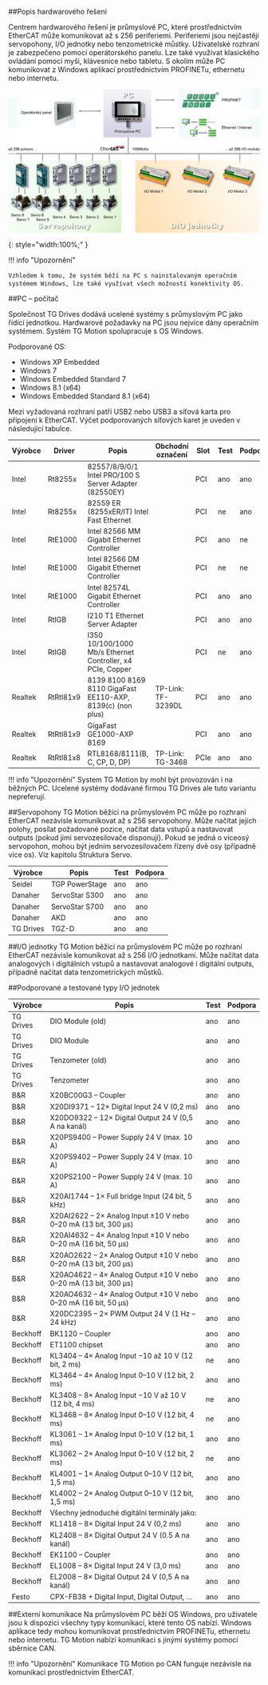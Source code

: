 ##Popis hardwarového řešení

Centrem hardwarového řešení je průmyslové PC, které prostřednictvím EtherCAT může komunikovat až s 256 periferiemi.
Periferiemi jsou nejčastěji servopohony, I/O jednotky nebo tenzometrické můstky.
Uživatelské rozhraní je zabezpečeno pomocí operátorského panelu.
Lze také využívat klasického ovládání pomocí myši, klávesnice nebo tabletu.
S okolím může PC komunikovat z Windows aplikací prostřednictvím PROFINETu, ethernetu nebo internetu.

![Hardwarové řešení TG Motion](../img/HW_TGmotion.png){: style="width:100%;" }

!!! info "Upozornění"
	
	Vzhledem k tomu, že systém běží na PC s nainstalovaným operačním systémem Windows, lze také využívat všech možností konektivity OS.
	
##PC – počítač

Společnost TG Drives dodává ucelené systémy s průmyslovým PC jako řídící jednotkou.
Hardwarové požadavky na PC jsou nejvíce dány operačním systémem.
Systém TG Motion spolupracuje s OS Windows.   

Podporované OS:

-	Windows XP Embedded
-	Windows 7
-	Windows Embedded Standard 7
-	Windows 8.1 (x64)
-	Windows Embedded Standard 8.1 (x64)

Mezi vyžadovaná rozhraní patří USB2 nebo USB3 a síťová karta pro připojení k EtherCAT.
Výčet podporovaných síťových karet je uveden v následující tabulce.

| Výrobce | Driver   | Popis                                                      | Obchodní označení                              | Slot   | Test  | Podpora |
|---------|----------|------------------------------------------------------------|-------------------------------------------------|--------|-------|---------|
| Intel   | Rt8255x  | 82557/8/9/0/1 Intel PRO/100 S Server Adapter (82550EY)    |                                                 | PCI    | ano   | ano     |
| Intel   | Rt8255x | 82559 ER (8255xER/IT) Intel Fast Ethernet                           |                                                 | PCI    | ne    | ano     |
| Intel   | RtE1000  | Intel 82566 MM Gigabit Ethernet Controller                |                                                 | PCI    | ano   | ne      |
| Intel	  | RtE1000 | Intel 82566 DM Gigabit Ethernet Controller                 |                                                 | PCI    | ne    | ne      |
| Intel   | RtE1000| Intel 82574L Gigabit Ethernet Controller                   |                                                 | PCI    | ano   | ano     |
| Intel   | RtIGB    | I210 T1 Ethernet Server Adapter                            |                                                 | PCI    | ano   | ano     |
| Intel   | RtIGB	| I350  10/100/1000 Mb/s Ethernet Controller, x4 PCIe, Copper     |                                                 | PCI    | ne    | ano     |
| Realtek | RtRtl81x9| 8139 8100 8169 8110 GigaFast EE110-AXP, 8139(c) (non plus)| TP-Link: TF-3239DL                              | PCI    | ano   | ano     |
| Realtek | RtRtl81x9 | GigaFast GE1000-AXP 8169                                   |                                                 | PCI    | ano   | ano     |
| Realtek | RtRtl81x8| RTL8168/8111(B, C, CP, D, DP)                              | TP-Link: TG-3468                                | PCIe   | ano   | ano     |

!!! info "Upozornění"
	System TG Motion by mohl být provozován i na běžných PC.
	Ucelené systémy dodávané firmou TG Drives ale tuto variantu nepreferují.
	
##Servopohony
TG Motion běžící na průmyslovém PC může po rozhraní EtherCAT nezávisle komunikovat až s 256 servopohony.
Může načítat jejich polohy, posílat požadované pozice, načítat data vstupů a nastavovat outputs (pokud jimi servozesilovače disponují).
Pokud se jedná o víceosý servopohon, mohou být jedním servozesilovačem řízeny dvě osy (případně více os). Viz kapitolu Struktura Servo.

| Výrobce | Popis               | Test | Podpora |
|---------|---------------------|------|---------|
| Seidel  | TGP PowerStage      | ano  | ano     |
| Danaher | ServoStar S300      | ano  | ano     |
| Danaher | ServoStar S700      | ano  | ano     |
| Danaher | AKD                 | ano  | ano     |
| TG Drives | TGZ-D               | ano  | ano     |

##I/O jednotky
TG Motion běžící na průmyslovém PC může po rozhraní EtherCAT nezávisle komunikovat až s 256 I/O jednotkami.
Může načítat data analogových i digitálních vstupů a nastavovat analogové i digitální outputs, případně načítat data tenzometrických můstků.

##Podporované a testované typy I/O jednotek

| Výrobce | Popis | Test | Podpora |
|---|---|---|---|
| TG Drives | DIO Module (old) | ano | ano |
| TG Drives | DIO Module | ano | ano |
| TG Drives | Tenzometer (old) | ano | ano |
| TG Drives | Tenzometer | ano | ano |
| B&R | X20BC00G3 – Coupler | ano | ano |
| B&R | X20DI9371 – 12× Digital Input 24 V (0,2 ms) | ano | ano |
| B&R | X20DO9322 – 12× Digital Output 24 V (0,5 A na kanál) | ano | ano |
| B&R | X20PS9400 – Power Supply 24 V (max. 10 A) | ano | ano |
| B&R | X20PS9402 – Power Supply 24 V (max. 10 A) | ano | ano |
| B&R | X20PS2100 – Power Supply 24 V (max. 10 A) | ano | ano |
| B&R | X20AI1744 – 1× Full bridge Input (24 bit, 5 kHz) | ano | ano |
| B&R | X20AI2622 – 2× Analog Input ±10 V nebo 0–20 mA (13 bit, 300 μs) | ano | ano |
| B&R | X20AI4632 – 4× Analog Input ±10 V nebo 0–20 mA (16 bit, 50 μs) | ano | ano |
| B&R | X20AO2622 – 2× Analog Output ±10 V nebo 0–20 mA (13 bit, 200 μs) | ano | ano |
| B&R | X20AO4622 – 4× Analog Output ±10 V nebo 0–20 mA (13 bit, 300 μs) | ano | ano |
| B&R | X20AO4632 – 4× Analog Output ±10 V nebo 0–20 mA (16 bit, 50 μs) | ano | ano |
| B&R | X20DC2395 – 2× PWM Output 24 V (1 Hz – 24 kHz) | ano | ano |
| Beckhoff | BK1120 – Coupler | ano | ano |
| Beckhoff | ET1100 chipset | ano | ano |
| Beckhoff | KL3404 – 4× Analog Input −10 až 10 V (12 bit, 2 ms) | ne | ano |
| Beckhoff | KL3464 – 4× Analog Input 0–10 V (12 bit, 2 ms) | ano | ano |
| Beckhoff | KL3408 – 8× Analog Input −10 V až 10 V (12 bit, 4 ms) | ne | ano |
| Beckhoff | KL3468 – 8× Analog Input 0–10 V (12 bit, 4 ms) | ne | ano |
| Beckhoff | KL3061 – 1× Analog Input 0–10 V (12 bit, 1 ms) | ano | ano |
| Beckhoff | KL3062 – 2× Analog Input 0–10 V (12 bit, 2 ms) | ne | ano |
| Beckhoff | KL4001 – 1× Analog Output 0–10 V (12 bit, 1,5 ms) | ano | ano |
| Beckhoff | KL4002 – 2× Analog Output 0–10 V (12 bit, 1,5 ms) | ano | ano |
| Beckhoff | Všechny jednoduché digitální terminály jako: | | |
| Beckhoff | KL1418 – 8× Digital Input 24 V (0,2 ms) | ano | ano |
| Beckhoff | KL2408 – 8× Digital Output 24 V (0.5 A na kanál) | ano | ano |
| Beckhoff | EK1100 – Coupler | ano | ano |
| Beckhoff | EL1008 – 8× Digital Input 24 V (3,0 ms) | ano | ano |
| Beckhoff | EL2008 – 8× Digital Output 24 V (0,5 A na kanál) | ano | ano |
| Festo | CPX-FB38 + Digital Input, Digital Output, … | ano | ano |

##Externí komunikace
Na průmyslovém PC běží OS Windows, pro uživatele jsou k dispozici všechny typy komunikací, které tento OS nabízí.
Windows aplikace tedy mohou komunikovat prostřednictvím PROFINETu, ethernetu nebo internetu.
TG Motion nabízí komunikaci s jinými systémy pomocí sběrnice CAN.

!!! info "Upozornění"
	Komunikace TG Motion po CAN funguje nezávisle na komunikaci prostřednictvím EtherCAT.
